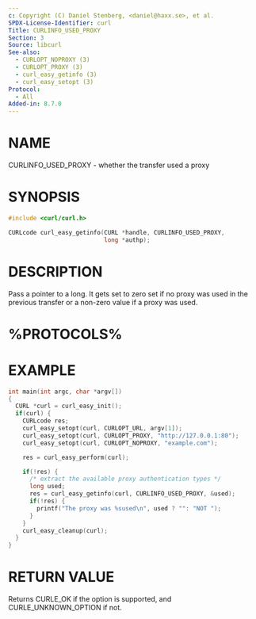 ```yaml
---
c: Copyright (C) Daniel Stenberg, <daniel@haxx.se>, et al.
SPDX-License-Identifier: curl
Title: CURLINFO_USED_PROXY
Section: 3
Source: libcurl
See-also:
  - CURLOPT_NOPROXY (3)
  - CURLOPT_PROXY (3)
  - curl_easy_getinfo (3)
  - curl_easy_setopt (3)
Protocol:
  - All
Added-in: 8.7.0
---
```


# NAME

CURLINFO_USED_PROXY - whether the transfer used a proxy

# SYNOPSIS

~~~c
#include <curl/curl.h>

CURLcode curl_easy_getinfo(CURL *handle, CURLINFO_USED_PROXY,
                           long *authp);
~~~

# DESCRIPTION

Pass a pointer to a long. It gets set to zero set if no proxy was used in the
previous transfer or a non-zero value if a proxy was used.

# %PROTOCOLS%

# EXAMPLE

~~~c
int main(int argc, char *argv[])
{
  CURL *curl = curl_easy_init();
  if(curl) {
    CURLcode res;
    curl_easy_setopt(curl, CURLOPT_URL, argv[1]);
    curl_easy_setopt(curl, CURLOPT_PROXY, "http://127.0.0.1:80");
    curl_easy_setopt(curl, CURLOPT_NOPROXY, "example.com");

    res = curl_easy_perform(curl);

    if(!res) {
      /* extract the available proxy authentication types */
      long used;
      res = curl_easy_getinfo(curl, CURLINFO_USED_PROXY, &used);
      if(!res) {
        printf("The proxy was %sused\n", used ? "": "NOT ");
      }
    }
    curl_easy_cleanup(curl);
  }
}
~~~

# RETURN VALUE

Returns CURLE_OK if the option is supported, and CURLE_UNKNOWN_OPTION if not.
